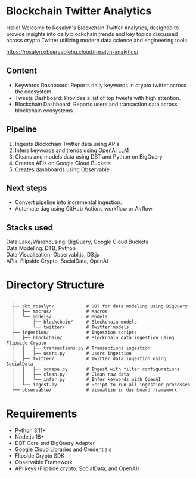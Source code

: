 # Blockchain Twitter Analytics

Hello! Welcome to Rosalyn's Blockchain Twitter Analytics, designed to provide insights into daily blockchain trends and key topics discussed across crypto Twitter utilizing modern data science and engineering tools.

https://rosalyn.observablehq.cloud/rosalyn-analytics/

## Content
- Keywords Dashboard: Reports daily keywords in crypto twitter across the ecosystem.
- Tweets Dashboard: Provides a list of top tweets with high attention.
- Blockchain Dashboard: Reports users and transaction data across blockchain ecosystems. 

## Pipeline
1. Ingests Blockchain Twitter data using APIs
2. Infers keywords and trends using OpenAI LLM
3. Cleans and models data using DBT and Python on BigQuery
4. Creates APIs on Google Cloud Buckets
5. Creates dashboards using Observable

## Next steps
- Convert pipeline into incremental ingestion.
- Automate dag using GitHub Actions workflow or Airflow

## Stacks used
Data Lake/Warehousing: BigQuery, Google Cloud Buckets <br>
Data Modeling: DTB, Python <br>
Data Visualization: Observabl.js, D3.js <br>
APIs: Flipside Crypto, SocialData, OpenAI <br>

# Directory Structure  

      .
      ├── dbt_rosalyn/            # DBT for data modeling using BigQuery
      │   ├── macros/             # Macros 
      │   └── models/             # Models
      │       ├── blockchain/     # Blockchain models   
      │       └── twitter/        # Twitter models
      ├── ingestion/              # Ingestion scripts
      │   ├── blockchain/         # Blockchain data ingestion using Flipside Crypto
      │   │   ├── transactions.py # Transactions ingestion   
      │   │   ├── users.py        # Users ingestion
      │   ├── twitter/            # Twitter data ingestion using SocialData
      │   │   ├── scrape.py       # Ingest with filter configurations
      │   │   ├── clean.py        # Clean raw data
      │   │   └── infer.py        # Infer keywords with OpenAI
      │   └── ingest.py           # Script to run all ingestion processes
      └── observable/             # Visualize in dashboard framework

# Requirements
- Python 3.11+
- Node.js 18+
- DBT Core and BigQuery Adapter
- Google Cloud Libraries and Credentials
- Flipside Crypto SDK
- Observable Framework
- API keys (Flipside crypto, SocialData, and OpenAI)

 
